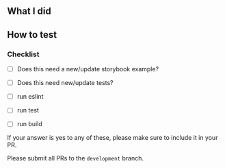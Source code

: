 ## What I did

## How to test


### Checklist
- [ ] Does this need a new/update storybook example?
- [ ] Does this need new/update tests?

- [ ] run eslint
- [ ] run test
- [ ] run build

If your answer is yes to any of these, please make sure to include it in your PR.

Please submit all PRs to the `development` branch.
